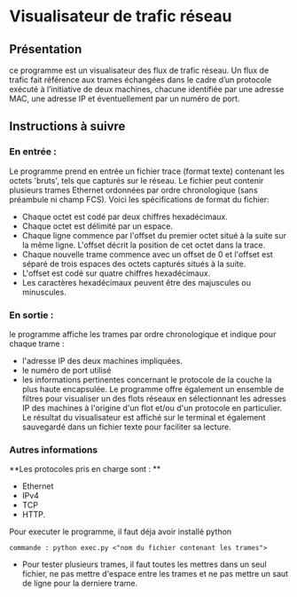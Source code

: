 # Visualisateur de trafic réseau
## Présentation
ce programme est un visualisateur des flux de trafic réseau. 
Un flux de trafic fait référence aux trames échangées dans le cadre d’un protocole 
exécuté à l’initiative de deux machines, chacune identifiée par une adresse MAC, 
une adresse IP et éventuellement par un numéro de port. 

## Instructions à suivre
### En entrée : 

Le programme prend en entrée un fichier trace (format texte) contenant les octets 'bruts', tels que capturés sur le réseau. Le fichier peut contenir plusieurs trames Ethernet ordonnées par ordre chronologique (sans préambule ni champ FCS). Voici les spécifications de format du fichier:

* Chaque octet est codé par deux chiffres hexadécimaux.
* Chaque octet est délimité par un espace.
* Chaque ligne commence par l'offset du premier octet situé à la suite sur la même ligne. L'offset décrit la position de cet octet dans la trace.
* Chaque nouvelle trame commence avec un offset de 0 et l'offset est séparé de trois espaces des octets capturés situés à la suite.
* L'offset est codé sur quatre chiffres hexadécimaux.
* Les caractères hexadécimaux peuvent être des majuscules ou minuscules.

### En sortie : 
le programme affiche les trames par ordre chronologique et indique pour chaque trame : 
* l'adresse IP des deux machines impliquées. 
* le numéro de port utilisé
* les informations pertinentes concernant le protocole de la couche la plus haute encapsulée. 
Le programme offre également un ensemble de filtres pour visualiser un des flots réseaux en sélectionnant les adresses IP des machines à l'origine d'un flot et/ou d'un protocole en particulier. Le résultat du visualisateur est affiché sur le terminal et également sauvegardé dans un fichier texte pour faciliter sa lecture.
	
### Autres informations

**Les protocoles pris en charge sont : **
* Ethernet
* IPv4
* TCP
* HTTP.

Pour executer le programme, il faut déja avoir installé python 
``` 
commande : python exec.py <"nom du fichier contenant les trames">
```
- Pour tester plusieurs trames, il faut toutes les mettres dans un seul fichier, ne pas mettre d'espace entre les trames et ne pas mettre un saut de ligne pour la derniere trame.
